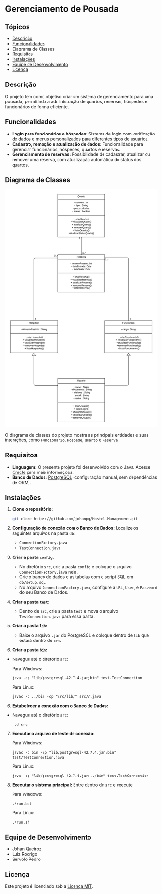 # Gerenciamento de Pousada

## Tópicos

- [Descrição](#descrição)
- [Funcionalidades](#funcionalidades)
- [Diagrama de Classes](#diagrama-de-classes)
- [Requisitos](#requisitos)
- [Instalações](#instalações)
- [Equipe de Desenvolvimento](#equipe-de-desenvolvimento)
- [Licença](#licença)

## Descrição

O projeto tem como objetivo criar um sistema de gerenciamento para uma pousada, permitindo a administração de quartos, reservas, hóspedes e funcionários de forma eficiente. 

## Funcionalidades

- **Login para funcionários e hóspedes:** Sistema de login com verificação de dados e menus personalizados para diferentes tipos de usuários.
- **Cadastro, remoção e atualização de dados:** Funcionalidade para gerenciar funcionários, hóspedes, quartos e reservas.
- **Gerenciamento de reservas:** Possibilidade de cadastrar, atualizar ou remover uma reserva, com atualização automática do status dos quartos.

## Diagrama de Classes

![Diagrama de Classes](./DiagramaDeClassePousada.jpeg)

O diagrama de classes do projeto mostra as principais entidades e suas interações, como `Funcionario`, `Hospede`, `Quarto` e `Reserva`.

## Requisitos

- **Linguagem:** O presente projeto foi desenvolvido com o Java. Acesse [Oracle](https://www.oracle.com/br/java/) para mais informações.
- **Banco de Dados:** [PostgreSQL](https://www.postgresql.org/download/) (configuração manual, sem dependências de ORM).

## Instalações

1. **Clone o repositório:**
   ```bash
   git clone https://github.com/johanpq/Hostel-Management.git
2. **Configuração de conexão com o Banco de Dados:** Localize os seguintes arquivos na pasta `db`:
   - `ConnectionFactory.java`
   - `TestConnection.java` 
3. **Criar a pasta `config`:**
   - No diretório `src`, crie a pasta `config` e coloque o arquivo `ConnectionFactory.java` nela.
   - Crie o banco de dados e as tabelas com o script SQL em `db/setup.sql`.
   - No arquivo `ConnectionFactory.java`, configure a `URL`, `User`, e `Password` do seu Banco de Dados.
4. **Criar a pasta `test`:**
    - Dentro de `src`, crie a pasta `test` e mova o arquivo `TestConnection.java` para essa pasta.

5. **Criar a pasta `lib`:**
   - Baixe o arquivo `.jar` do PostgreSQL e coloque dentro de `lib` que estará dentro de `src`.

6. **Criar a pasta `bin`:**

- Navegue até o diretório `src`:

   Para Windows:

      java -cp "lib/postgresql-42.7.4.jar;bin" test.TestConnection

   Para Linux:

      javac -d ../bin -cp "src/lib/" src//.java
    
6. **Estabelecer a conexão com o Banco de Dados:**
  
- Navegue até o diretório `src`:

       cd src

7. **Executar o arquivo de teste de conexão:**

   Para Windows:

       javac -d bin -cp "lib/postgresql-42.7.4.jar;bin" test/TestConnection.java

    Para Linux:

       java -cp "lib/postgresql-42.7.4.jar:../bin" test.TestConnection
  
8. **Executar o sistema principal:** Entre dentro de `src` e execute:
   
   Para Windows:
   
       ./run.bat
   Para Linux:
                                                                                                                        
       ./run.sh

## Equipe de Desenvolvimento

- Johan Queiroz
- Luiz Rodrigo
- Servolo Pedro

## Licença

Este projeto é licenciado sob a [Licença MIT](LICENSE).

